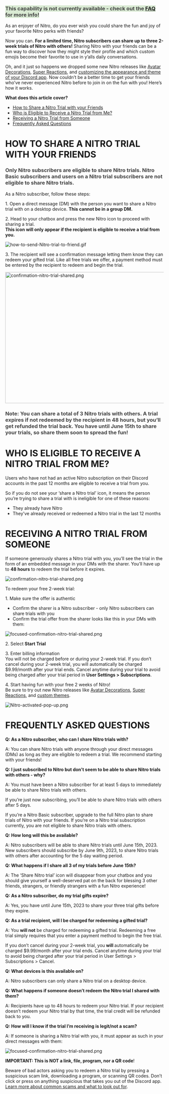 <h3 id="docs-internal-guid-709555f4-7fff-ef92-1cb1-b1dbe89eccd8"><span style="color: #434343; background-color: #d9ead3;" data-darkreader-inline-color="" data-darkreader-inline-bgcolor="">This capability is not currently available - check out the <a href="#h_01GXSDNQRPETCDJ5TW9F4SMG8Q" target="_self">FAQ</a> for more info!</span></h3>
<p>As an enjoyer of Nitro, do you ever wish you could share the fun and joy of your favorite Nitro perks with friends? </p>
<p>Now you can. <strong>For a limited time, Nitro subscribers can share up to three 2-week trials of Nitro with others!</strong> Sharing Nitro with your friends can be a fun way to discover how they might style their profile and which custom emojis become their favorite to use in y’alls daily conversations. </p>
<p>Oh, and it just so happens we dropped some new Nitro releases like <a href="https://support.discord.com/hc/en-us/articles/13410113109911" target="_blank" rel="noopener noreferrer">Avatar Decorations</a>, <a href="https://support.discord.com/hc/en-us/articles/12102061808663" target="_blank" rel="noopener noreferrer">Super Reactions</a>, and <a href="https://support.discord.com/hc/en-us/articles/207260127" target="_blank" rel="noopener noreferrer">customizing the appearance and theme of your Discord app</a>. Now couldn’t be a better time to get your friends who’ve never experienced Nitro before to join in on the fun with you! Here’s how it works.</p>
<p><span class="wysiwyg-font-size-large"><strong>What does this article cover?</strong></span></p>
<ul>
    <li><a href="#h_01GXSDMV2T3RYYGJY2KM7V8N7S" target="_self">How to Share a Nitro Trial with your Friends</a></li>
    <li><a href="#h_01GXSDN4TSGT4TB1QEJJBYSDDJ" target="_self">Who is Eligible to Receive a Nitro Trial from Me?</a></li>
    <li><a href="#h_01GXSDNDTW825Y61T4BYSC81CB" target="_self">Receiving a Nitro Trial from Someone</a></li>
    <li><a href="#h_01GXSDNQRPETCDJ5TW9F4SMG8Q" target="_self">Frequently Asked Questions</a></li>
</ul>
<h1 id="h_01GXSDMV2T3RYYGJY2KM7V8N7S">HOW TO SHARE A NITRO TRIAL WITH YOUR FRIENDS</h1>
<h3><span id="docs-internal-guid-8cbeb23d-7fff-80b0-eceb-83c5e1392431" style="color: #434343;" data-darkreader-inline-color="">Only Nitro subscribers are eligible to share Nitro trials. Nitro Basic subscribers and users on a Nitro trial subscribers are not eligible to share Nitro trials.</span></h3>
<p>As a Nitro subscriber, follow these steps:</p>
<p>1. Open a direct message (DM) with the person you want to share a Nitro trial with on a desktop device. <strong>This cannot be in a group DM.</strong></p>
<p>2. Head to your chatbox and press the new Nitro icon to proceed with sharing a trial. <br><strong>This icon will only appear if the recipient is eligible to receive a trial from you.</strong></p>
<p class="wysiwyg-text-align-center"><img src="https://support.discord.com/hc/article_attachments/13983414982039" alt="how-to-send-Nitro-trial-to-friend.gif"></p>
<p>3. The recipient will see a confirmation message letting them know they can redeem your gifted trial. Like all free trials we offer, a payment method must be entered by the recipient to redeem and begin the trial. </p>
<p class="wysiwyg-text-align-center"><img src="https://support.discord.com/hc/article_attachments/13983512147991" alt="confirmation-nitro-trial-shared.png" width="659" height="417"></p>
<h3><span style="color: #434343;" data-darkreader-inline-color="">Note: You can share a total of 3 Nitro trials with others. A trial expires if not redeemed by the recipient in 48 hours, but you’ll get refunded the trial back. You have until June 15th to share your trials, so share them soon to spread the fun!</span></h3>
<h1>WHO IS ELIGIBLE TO RECEIVE A NITRO TRIAL FROM ME?</h1>
<p>Users who have not had an active Nitro subscription on their Discord accounts in the past 12 months are eligible to receive a trial from you.</p>
<p>So if you do not see your ‘share a Nitro trial’ icon, it means the person you’re trying to share a trial with is ineligible for one of these reasons:</p>
<ul>
    <li>They already have Nitro</li>
    <li>They’ve already received or redeemed a Nitro trial in the last 12 months</li>
</ul>
<h1 id="h_01GXSDNDTW825Y61T4BYSC81CB">RECEIVING A NITRO TRIAL FROM SOMEONE</h1>
<p>If someone generously shares a Nitro trial with you, you’ll see the trial in the form of an embedded message in your DMs with the sharer. You’ll have up to <strong>4</strong><strong>8 hours</strong> to redeem the trial before it expires.</p>
<p class="wysiwyg-text-align-center"><img src="https://support.discord.com/hc/article_attachments/13983512147991" alt="confirmation-nitro-trial-shared.png"></p>
<p>To redeem your free 2-week trial:</p>
<p>1. Make sure the offer is authentic</p>
<ul>
    <li>Confirm the sharer is a Nitro subscriber - only Nitro subscribers can share trials with you</li>
    <li>Confirm the trial offer from the sharer looks like this in your DMs with them:</li>
</ul>
<p class="wysiwyg-text-align-center"><img src="https://support.discord.com/hc/article_attachments/13983499555863" alt="focused-confirmation-nitro-trial-shared.png"></p>
<p>2. Select <strong>Start Trial</strong></p>
<p>3. Enter billing information<br>You will not be charged before or during your 2-week trial. If you don’t cancel during your 2-week trial, you will automatically be charged $9.99/month after your trial ends. Cancel anytime during your trial to avoid being charged after your trial period in <strong>User Settings &gt; Subscriptions</strong>.</p>
<p>4. Start having fun with your free 2 weeks of Nitro! <br>Be sure to try out new Nitro releases like <a href="https://support.discord.com/hc/en-us/articles/13410113109911" target="_blank" rel="noopener noreferrer">Avatar Decorations</a>, <a href="https://support.discord.com/hc/en-us/articles/12102061808663" target="_blank" rel="noopener noreferrer">Super Reactions</a>, and <a href="https://support.discord.com/hc/en-us/articles/207260127" target="_blank" rel="noopener noreferrer">custom themes</a>.</p>
<p class="wysiwyg-text-align-center"><img src="https://support.discord.com/hc/article_attachments/13983512319383" alt="Nitro-activated-pop-up.png"></p>
<h1 id="h_01GXSDNQRPETCDJ5TW9F4SMG8Q">FREQUENTLY ASKED QUESTIONS</h1>
<p><strong>Q: As a Nitro subscriber, who can I share Nitro trials with?</strong></p>
<p>A: You can share Nitro trials with anyone through your direct messages (DMs) as long as they are eligible to redeem a trial. We recommend starting with your friends!</p>
<p><strong>Q: I just subscribed to Nitro but don’t seem to be able to share Nitro trials with others - why? </strong></p>
<p>A: You must have been a Nitro subscriber for at least 5 days to immediately be able to share Nitro trials with others.</p>
<p>If you’re just now subscribing, you’ll be able to share Nitro trials with others after 5 days.</p>
<p>If you’re a Nitro Basic subscriber, upgrade to the full Nitro plan to share trials of Nitro with your friends. <span id="docs-internal-guid-1ebb1cbc-7fff-03b1-0b6c-8dc3f4040a71">If you’re on a Nitro trial subscription currently, you are not eligible to share Nitro trials with others.</span></p>
<p><strong>Q: How long will this be available?</strong></p>
<p>A: Nitro subscribers will be able to share Nitro trials until June 15th, 2023. New subscribers should subscribe by June 9th, 2023, to share Nitro trials with others after accounting for the 5 day waiting period.</p>
<p><strong>Q: What happens if I share all 3 of my trials before June 15th?</strong></p>
<p>A: The ‘Share Nitro trial’ icon will disappear from your chatbox and you should give yourself a well-deserved pat on the back for blessing 3 other friends, strangers, or friendly strangers with a fun Nitro experience!</p>
<p><strong>Q: As a Nitro subscriber, do my trial gifts expire?</strong></p>
<p>A: Yes, you have until June 15th, 2023 to share your three trial gifts before they expire.</p>
<p><strong>Q: As a trial recipient, will I be charged for redeeming a gifted trial?</strong></p>
<p>A: You <strong>will not</strong> be charged for redeeming a gifted trial. Redeeming a free trial simply requires that you enter a payment method to begin the free trial.</p>
<p>If you don’t cancel during your 2-week trial, you<strong> will </strong>automatically be charged $9.99/month after your trial ends. Cancel anytime during your trial to avoid being charged after your trial period in User Settings &gt; Subscriptions &gt; Cancel.</p>
<p><strong>Q: What devices is this available on?</strong></p>
<p>A: Nitro subscribers can only share a Nitro trial on a desktop device.</p>
<p><strong>Q: What happens if someone doesn’t redeem the Nitro trial I shared with them?</strong></p>
<p>A: Recipients have up to 48 hours to redeem your Nitro trial. If your recipient doesn’t redeem your Nitro trial by that time, the trial credit will be refunded back to you.</p>
<p><strong>Q: How will I know if the trial I’m receiving is legit/not a scam?</strong></p>
<p>A: If someone is sharing a Nitro trial with you, it must appear as such in your direct messages with them:</p>
<p class="wysiwyg-text-align-center"><img src="https://support.discord.com/hc/article_attachments/13983499555863" alt="focused-confirmation-nitro-trial-shared.png"></p>
<p class="wysiwyg-text-align-left"><strong>IMPORTANT: This is NOT a link, file, program, nor a QR code</strong>!</p>
<p class="wysiwyg-text-align-left">Beware of bad actors asking you to redeem a Nitro trial by pressing a suspicious scam link, downloading a program, or scanning QR codes. Don’t click or press on anything suspicious that takes you out of the Discord app. <a href="https://discord.com/blog/common-scams-what-to-look-out-for" target="_blank" rel="noopener noreferrer">Learn more about common scams and what to look out for</a>.</p>